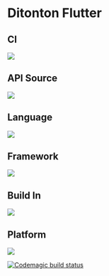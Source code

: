 # Ditonton Flutter

## CI
<img src="https://img.shields.io/badge/codemagic-%23F45E3F.svg?&style=for-the-badge&logo=codemagic&logoColor=white" />

## API Source
<img src="https://img.shields.io/badge/the%20movie%20database-%2301D277.svg?&style=for-the-badge&logo=the%20movie%20database&logoColor=white" />

## Language
<img src="https://img.shields.io/badge/dart-%230175C2.svg?&style=for-the-badge&logo=dart&logoColor=white" />

## Framework
<img src="https://img.shields.io/badge/flutter-%2302569B.svg?&style=for-the-badge&logo=flutter&logoColor=white" />

## Build In
<img src="https://img.shields.io/badge/visual%20studio%20code-%23007ACC.svg?&style=for-the-badge&logo=visual%20studio%20code&logoColor=white" />

## Platform
<img src="https://img.shields.io/badge/android-%233DDC84.svg?&style=for-the-badge&logo=android&logoColor=black" />

[![Codemagic build status](https://api.codemagic.io/apps/64f58d76109f5f432498d3d1/64eedee21a9bb2d4c59a836e/status_badge.svg)](https://codemagic.io/apps/64f58d76109f5f432498d3d1/64eedee21a9bb2d4c59a836e/latest_build)







